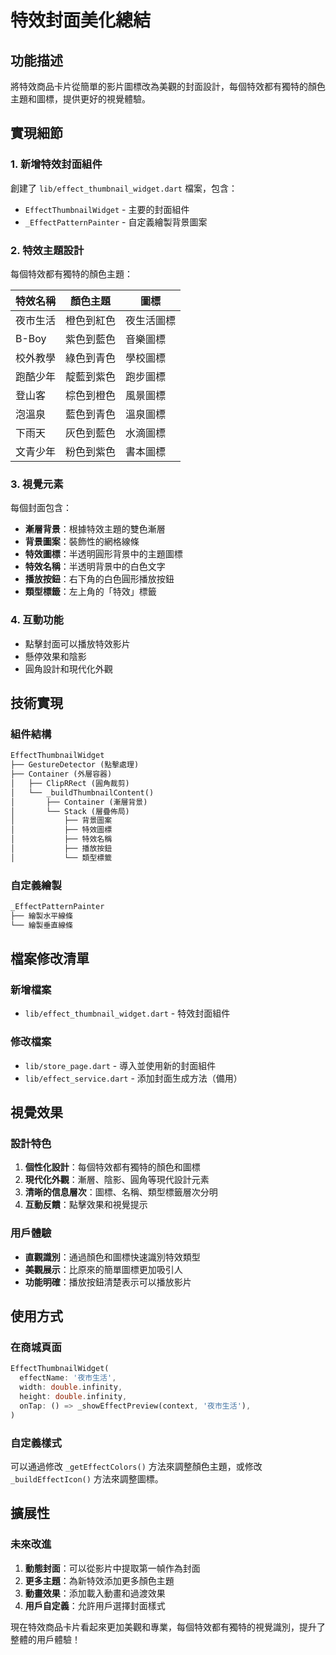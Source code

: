 # 特效封面美化總結

## 功能描述
將特效商品卡片從簡單的影片圖標改為美觀的封面設計，每個特效都有獨特的顏色主題和圖標，提供更好的視覺體驗。

## 實現細節

### 1. 新增特效封面組件
創建了 `lib/effect_thumbnail_widget.dart` 檔案，包含：
- `EffectThumbnailWidget` - 主要的封面組件
- `_EffectPatternPainter` - 自定義繪製背景圖案

### 2. 特效主題設計
每個特效都有獨特的顏色主題：

| 特效名稱 | 顏色主題 | 圖標 |
|---------|---------|------|
| 夜市生活 | 橙色到紅色 | 夜生活圖標 |
| B-Boy | 紫色到藍色 | 音樂圖標 |
| 校外教學 | 綠色到青色 | 學校圖標 |
| 跑酷少年 | 靛藍到紫色 | 跑步圖標 |
| 登山客 | 棕色到橙色 | 風景圖標 |
| 泡溫泉 | 藍色到青色 | 溫泉圖標 |
| 下雨天 | 灰色到藍色 | 水滴圖標 |
| 文青少年 | 粉色到紫色 | 書本圖標 |

### 3. 視覺元素
每個封面包含：
- **漸層背景**：根據特效主題的雙色漸層
- **背景圖案**：裝飾性的網格線條
- **特效圖標**：半透明圓形背景中的主題圖標
- **特效名稱**：半透明背景中的白色文字
- **播放按鈕**：右下角的白色圓形播放按鈕
- **類型標籤**：左上角的「特效」標籤

### 4. 互動功能
- 點擊封面可以播放特效影片
- 懸停效果和陰影
- 圓角設計和現代化外觀

## 技術實現

### 組件結構
```dart
EffectThumbnailWidget
├── GestureDetector (點擊處理)
├── Container (外層容器)
│   ├── ClipRRect (圓角裁剪)
│   └── _buildThumbnailContent()
│       ├── Container (漸層背景)
│       └── Stack (層疊佈局)
│           ├── 背景圖案
│           ├── 特效圖標
│           ├── 特效名稱
│           ├── 播放按鈕
│           └── 類型標籤
```

### 自定義繪製
```dart
_EffectPatternPainter
├── 繪製水平線條
└── 繪製垂直線條
```

## 檔案修改清單

### 新增檔案
- `lib/effect_thumbnail_widget.dart` - 特效封面組件

### 修改檔案
- `lib/store_page.dart` - 導入並使用新的封面組件
- `lib/effect_service.dart` - 添加封面生成方法（備用）

## 視覺效果

### 設計特色
1. **個性化設計**：每個特效都有獨特的顏色和圖標
2. **現代化外觀**：漸層、陰影、圓角等現代設計元素
3. **清晰的信息層次**：圖標、名稱、類型標籤層次分明
4. **互動反饋**：點擊效果和視覺提示

### 用戶體驗
- **直觀識別**：通過顏色和圖標快速識別特效類型
- **美觀展示**：比原來的簡單圖標更加吸引人
- **功能明確**：播放按鈕清楚表示可以播放影片

## 使用方式

### 在商城頁面
```dart
EffectThumbnailWidget(
  effectName: '夜市生活',
  width: double.infinity,
  height: double.infinity,
  onTap: () => _showEffectPreview(context, '夜市生活'),
)
```

### 自定義樣式
可以通過修改 `_getEffectColors()` 方法來調整顏色主題，或修改 `_buildEffectIcon()` 方法來調整圖標。

## 擴展性

### 未來改進
1. **動態封面**：可以從影片中提取第一幀作為封面
2. **更多主題**：為新特效添加更多顏色主題
3. **動畫效果**：添加載入動畫和過渡效果
4. **用戶自定義**：允許用戶選擇封面樣式

現在特效商品卡片看起來更加美觀和專業，每個特效都有獨特的視覺識別，提升了整體的用戶體驗！
